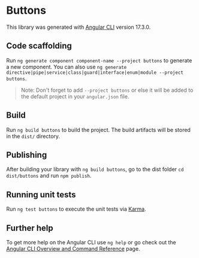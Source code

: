 # Buttons

This library was generated with [Angular CLI](https://github.com/angular/angular-cli) version 17.3.0.

## Code scaffolding

Run `ng generate component component-name --project buttons` to generate a new component. You can also use `ng generate directive|pipe|service|class|guard|interface|enum|module --project buttons`.
> Note: Don't forget to add `--project buttons` or else it will be added to the default project in your `angular.json` file. 

## Build

Run `ng build buttons` to build the project. The build artifacts will be stored in the `dist/` directory.

## Publishing

After building your library with `ng build buttons`, go to the dist folder `cd dist/buttons` and run `npm publish`.

## Running unit tests

Run `ng test buttons` to execute the unit tests via [Karma](https://karma-runner.github.io).

## Further help

To get more help on the Angular CLI use `ng help` or go check out the [Angular CLI Overview and Command Reference](https://angular.io/cli) page.
